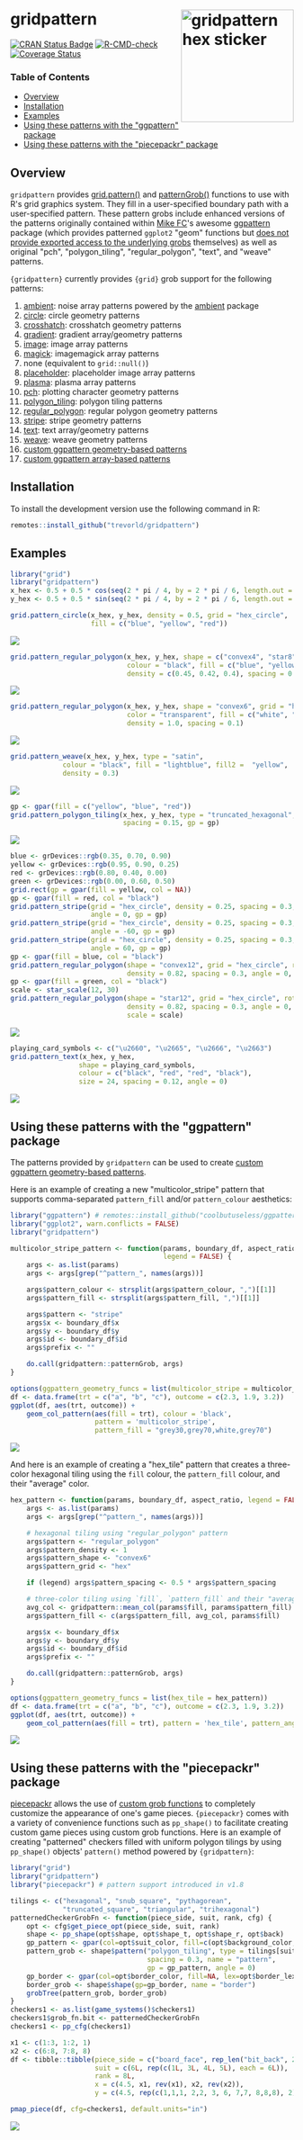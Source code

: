 # gridpattern <img src="man/figures/logo.png" align="right" width="200px" alt="gridpattern hex sticker">

[![CRAN Status Badge](https://www.r-pkg.org/badges/version/gridpattern)](https://cran.r-project.org/package=gridpattern)
[![R-CMD-check](https://github.com/trevorld/gridpattern/workflows/R-CMD-check/badge.svg)](https://github.com/trevorld/gridpattern/actions)
[![Coverage Status](https://img.shields.io/codecov/c/github/trevorld/gridpattern.svg)](https://codecov.io/github/trevorld/gridpattern?branch=main)

### Table of Contents

* [Overview](#overview)
* [Installation](#installation)
* [Examples](#examples)
* [Using these patterns with the "ggpattern" package](#ggpattern)
* [Using these patterns with the "piecepackr" package](#piecepackr)

## <a name="overview">Overview</a>

`gridpattern` provides [grid.pattern()](http://trevorldavis.com/R/gridpattern/dev/reference/grid.pattern.html) and
[patternGrob()](http://trevorldavis.com/R/gridpattern/dev/reference/grid.pattern.html)
functions to use with R's grid graphics system. They fill in a
user-specified boundary path with a user-specified pattern. These pattern grobs include
enhanced versions of the patterns originally contained within 
[Mike FC](https://github.com/coolbutuseless)'s awesome
[ggpattern](https://github.com/coolbutuseless/ggpattern) package 
(which provides patterned ``ggplot2`` "geom" functions but 
[does not provide exported access to the underlying grobs](https://github.com/coolbutuseless/ggpattern/issues/11) themselves) as well as original "pch", "polygon_tiling", "regular_polygon", "text", and "weave" patterns.

`{gridpattern}` currently provides `{grid}` grob support for the following patterns:

1.  [ambient](https://trevorldavis.com/R/gridpattern/dev/reference/grid.pattern_ambient.html):
    noise array patterns powered by the [ambient](https://cran.r-project.org/package=ambient) package
2.  [circle](https://trevorldavis.com/R/gridpattern/dev/reference/grid.pattern_circle.html): circle geometry patterns
3.  [crosshatch](https://trevorldavis.com/R/gridpattern/dev/reference/grid.pattern_crosshatch.html): crosshatch geometry patterns
4.  [gradient](https://trevorldavis.com/R/gridpattern/dev/reference/grid.pattern_gradient.html): gradient array/geometry patterns
5.  [image](https://trevorldavis.com/R/gridpattern/dev/reference/grid.pattern_image.html): image array patterns
6.  [magick](https://trevorldavis.com/R/gridpattern/dev/reference/grid.pattern_magick.html): imagemagick array patterns
7.  none (equivalent to `grid::null()`)
8.  [placeholder](https://trevorldavis.com/R/gridpattern/dev/reference/grid.pattern_placeholder.html): placeholder image array patterns
9.  [plasma](https://trevorldavis.com/R/gridpattern/dev/reference/grid.pattern_plasma.html): plasma array patterns
10. [pch](https://trevorldavis.com/R/gridpattern/dev/reference/grid.pattern_pch.html): plotting character geometry patterns
11. [polygon_tiling](https://trevorldavis.com/R/gridpattern/dev/reference/grid.pattern_polygon_tiling.html): polygon tiling patterns
12. [regular_polygon](https://trevorldavis.com/R/gridpattern/dev/reference/grid.pattern_regular_polygon.html): regular polygon geometry patterns
13. [stripe](https://trevorldavis.com/R/gridpattern/dev/reference/grid.pattern_stripe.html): stripe geometry patterns
14. [text](https://trevorldavis.com/R/gridpattern/dev/reference/grid.pattern_text.html): text array/geometry patterns
15. [weave](https://trevorldavis.com/R/gridpattern/dev/reference/grid.pattern_weave.html): weave geometry patterns
16. [custom ggpattern geometry-based patterns](https://coolbutuseless.github.io/package/ggpattern/articles/developing-patterns-2.html)
17. [custom ggpattern array-based patterns](https://coolbutuseless.github.io/package/ggpattern/articles/developing-patterns-3.html)

## <a name="installation">Installation</a>

To install the development version use the following command in R:



```r
remotes::install_github("trevorld/gridpattern")
```

## <a name="examples">Examples</a>




```r
library("grid")
library("gridpattern")
x_hex <- 0.5 + 0.5 * cos(seq(2 * pi / 4, by = 2 * pi / 6, length.out = 6))
y_hex <- 0.5 + 0.5 * sin(seq(2 * pi / 4, by = 2 * pi / 6, length.out = 6))
```


```r
grid.pattern_circle(x_hex, y_hex, density = 0.5, grid = "hex_circle",
                    fill = c("blue", "yellow", "red"))
```

![](man/figures/README-circle-1.png)

```r
grid.pattern_regular_polygon(x_hex, y_hex, shape = c("convex4", "star8", "circle"),
                             colour = "black", fill = c("blue", "yellow", "red"), 
                             density = c(0.45, 0.42, 0.4), spacing = 0.08, angle = 0)
```

![](man/figures/README-regular_star-1.png)

```r
grid.pattern_regular_polygon(x_hex, y_hex, shape = "convex6", grid = "hex",
                             color = "transparent", fill = c("white", "grey", "black"),
                             density = 1.0, spacing = 0.1)
```

![](man/figures/README-regular_hex-1.png)

```r
grid.pattern_weave(x_hex, y_hex, type = "satin", 
             colour = "black", fill = "lightblue", fill2 =  "yellow",
             density = 0.3)
```

![](man/figures/README-weave-1.png)

```r
gp <- gpar(fill = c("yellow", "blue", "red"))
grid.pattern_polygon_tiling(x_hex, y_hex, type = "truncated_hexagonal", 
                            spacing = 0.15, gp = gp)
```

![](man/figures/README-truncated_hexagonal-1.png)

```r
blue <- grDevices::rgb(0.35, 0.70, 0.90)
yellow <- grDevices::rgb(0.95, 0.90, 0.25)
red <- grDevices::rgb(0.80, 0.40, 0.00)
green <- grDevices::rgb(0.00, 0.60, 0.50)
grid.rect(gp = gpar(fill = yellow, col = NA))
gp <- gpar(fill = red, col = "black")
grid.pattern_stripe(grid = "hex_circle", density = 0.25, spacing = 0.3, 
                    angle = 0, gp = gp)
grid.pattern_stripe(grid = "hex_circle", density = 0.25, spacing = 0.3, 
                    angle = -60, gp = gp)
grid.pattern_stripe(grid = "hex_circle", density = 0.25, spacing = 0.3, 
                    angle = 60, gp = gp)
gp <- gpar(fill = blue, col = "black")
grid.pattern_regular_polygon(shape = "convex12", grid = "hex_circle", rot = 15,
                             density = 0.82, spacing = 0.3, angle = 0, gp = gp)
gp <- gpar(fill = green, col = "black")
scale <- star_scale(12, 30)
grid.pattern_regular_polygon(shape = "star12", grid = "hex_circle", rot = 15,
                             density = 0.82, spacing = 0.3, angle = 0, gp = gp,
                             scale = scale)
```

![](man/figures/README-rhombitrihexagonal-1.png)

```r
playing_card_symbols <- c("\u2660", "\u2665", "\u2666", "\u2663")
grid.pattern_text(x_hex, y_hex,
                 shape = playing_card_symbols,
                 colour = c("black", "red", "red", "black"),
                 size = 24, spacing = 0.12, angle = 0)
```

![](man/figures/README-text-1.png)

## <a name="ggpattern">Using these patterns with the "ggpattern" package</a>

The patterns provided by ``gridpattern`` can be used to create [custom ggpattern geometry-based patterns](https://coolbutuseless.github.io/package/ggpattern/articles/developing-patterns-2.html).  

Here is an example of creating a new  "multicolor_stripe" pattern that supports comma-separated ``pattern_fill`` and/or ``pattern_colour`` aesthetics:


```r
library("ggpattern") # remotes::install_github("coolbutuseless/ggpattern")
library("ggplot2", warn.conflicts = FALSE)
library("gridpattern")

multicolor_stripe_pattern <- function(params, boundary_df, aspect_ratio, 
                                      legend = FALSE) {
    args <- as.list(params)
    args <- args[grep("^pattern_", names(args))]

    args$pattern_colour <- strsplit(args$pattern_colour, ",")[[1]]
    args$pattern_fill <- strsplit(args$pattern_fill, ",")[[1]]

    args$pattern <- "stripe"
    args$x <- boundary_df$x
    args$y <- boundary_df$y
    args$id <- boundary_df$id
    args$prefix <- ""

    do.call(gridpattern::patternGrob, args)
}

options(ggpattern_geometry_funcs = list(multicolor_stripe = multicolor_stripe_pattern))
df <- data.frame(trt = c("a", "b", "c"), outcome = c(2.3, 1.9, 3.2))
ggplot(df, aes(trt, outcome)) +
    geom_col_pattern(aes(fill = trt), colour = 'black', 
                     pattern = 'multicolor_stripe',
                     pattern_fill = "grey30,grey70,white,grey70")
```

![](man/figures/README-ggpattern-1.png)

And here is an example of creating a "hex_tile" pattern that creates
a three-color hexagonal tiling using the ``fill`` colour, the ``pattern_fill`` colour,
and their "average" color.


```r
hex_pattern <- function(params, boundary_df, aspect_ratio, legend = FALSE) {
    args <- as.list(params)
    args <- args[grep("^pattern_", names(args))]

    # hexagonal tiling using "regular_polygon" pattern
    args$pattern <- "regular_polygon"
    args$pattern_density <- 1
    args$pattern_shape <- "convex6"
    args$pattern_grid <- "hex"

    if (legend) args$pattern_spacing <- 0.5 * args$pattern_spacing

    # three-color tiling using `fill`, `pattern_fill` and their "average"
    avg_col <- gridpattern::mean_col(params$fill, params$pattern_fill)
    args$pattern_fill <- c(args$pattern_fill, avg_col, params$fill)

    args$x <- boundary_df$x
    args$y <- boundary_df$y
    args$id <- boundary_df$id
    args$prefix <- ""

    do.call(gridpattern::patternGrob, args)
}

options(ggpattern_geometry_funcs = list(hex_tile = hex_pattern))
df <- data.frame(trt = c("a", "b", "c"), outcome = c(2.3, 1.9, 3.2))
ggplot(df, aes(trt, outcome)) +
    geom_col_pattern(aes(fill = trt), pattern = 'hex_tile', pattern_angle = 45)
```

![](man/figures/README-hex_ggpattern-1.png)

## <a name="piecepackr">Using these patterns with the "piecepackr" package</a>

[piecepackr](https://github.com/trevorld/piecepackr) allows the use of [custom grob functions](https://trevorldavis.com/piecepackr/custom-grob-functions.html) to completely customize the appearance of one's game pieces.  `{piecepackr}` comes with a variety of convenience functions such as `pp_shape()` to facilitate creating custom game pieces using custom grob functions.  Here is an example of creating "patterned" checkers filled with uniform polygon tilings by using ``pp_shape()`` objects' `pattern()` method powered by `{gridpattern}`:


```r
library("grid")
library("gridpattern")
library("piecepackr") # pattern support introduced in v1.8

tilings <- c("hexagonal", "snub_square", "pythagorean",
             "truncated_square", "triangular", "trihexagonal")
patternedCheckerGrobFn <- function(piece_side, suit, rank, cfg) {
    opt <- cfg$get_piece_opt(piece_side, suit, rank)
    shape <- pp_shape(opt$shape, opt$shape_t, opt$shape_r, opt$back)
    gp_pattern <- gpar(col=opt$suit_color, fill=c(opt$background_color, "white"))
    pattern_grob <- shape$pattern("polygon_tiling", type = tilings[suit],
                                  spacing = 0.3, name = "pattern",
                                  gp = gp_pattern, angle = 0)
    gp_border <- gpar(col=opt$border_color, fill=NA, lex=opt$border_lex)
    border_grob <- shape$shape(gp=gp_border, name = "border")
    grobTree(pattern_grob, border_grob)
}
checkers1 <- as.list(game_systems()$checkers1)
checkers1$grob_fn.bit <- patternedCheckerGrobFn
checkers1 <- pp_cfg(checkers1)

x1 <- c(1:3, 1:2, 1)
x2 <- c(6:8, 7:8, 8)
df <- tibble::tibble(piece_side = c("board_face", rep_len("bit_back", 24L)),
                     suit = c(6L, rep(c(1L, 3L, 4L, 5L), each = 6L)),
                     rank = 8L,
                     x = c(4.5, x1, rev(x1), x2, rev(x2)),
                     y = c(4.5, rep(c(1,1,1, 2,2, 3, 6, 7,7, 8,8,8), 2)))

pmap_piece(df, cfg=checkers1, default.units="in")
```

![](man/figures/README-piecepackr-1.png)
